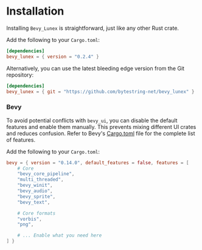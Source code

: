 # Installation

Installing `Bevy_Lunex` is straightforward, just like any other Rust crate.

Add the following to your `Cargo.toml`:

```toml
[dependencies]
bevy_lunex = { version = "0.2.4" }
```

Alternatively, you can use the latest bleeding edge version from the Git repository:

```toml
[dependencies]
bevy_lunex = { git = "https://github.com/bytestring-net/bevy_lunex" }
```

### Bevy

To avoid potential conflicts with `bevy_ui`, you can disable the default features and enable them manually. This prevents mixing different UI crates and reduces confusion. Refer to Bevy's [Cargo.toml](https://github.com/bevyengine/bevy/blob/main/Cargo.toml#L55) file for the complete list of features.

Add the following to your `Cargo.toml`:

```TOML
bevy = { version = "0.14.0", default_features = false, features = [
    # Core
    "bevy_core_pipeline",
    "multi_threaded",
    "bevy_winit",
    "bevy_audio",
    "bevy_sprite",
    "bevy_text",

    # Core formats
    "vorbis",
    "png",

    # ... Enable what you need here
] }
```
